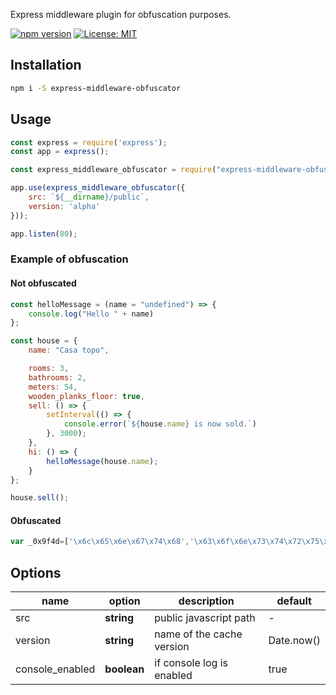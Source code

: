 Express middleware plugin for obfuscation purposes.

[![npm version](https://badge.fury.io/js/express-middleware-obfuscator.svg)](https://www.npmjs.com/package/express-middleware-obfuscator) [![License: MIT](https://img.shields.io/badge/License-MIT-yellow.svg)](https://opensource.org/licenses/MIT)

## Installation

```sh
npm i -S express-middleware-obfuscator
```

## Usage

```js
const express = require('express');
const app = express();

const express_middleware_obfuscator = require("express-middleware-obfuscator");

app.use(express_middleware_obfuscator({
    src: `${__dirname}/public`,
    version: 'alpha'
}));

app.listen(80);
```

### Example of obfuscation

#### Not obfuscated
```js
const helloMessage = (name = "undefined") => {
    console.log("Hello " + name)
};

const house = {
    name: "Casa topo",

    rooms: 3,
    bathrooms: 2,
    meters: 54,
    wooden_planks_floor: true,
    sell: () => {
        setInterval(() => {
            console.error(`${house.name} is now sold.`)
        }, 3000);
    },
    hi: () => {
        helloMessage(house.name);
    }
};

house.sell();
```

#### Obfuscated
```js
var _0x9f4d=['\x6c\x65\x6e\x67\x74\x68','\x63\x6f\x6e\x73\x74\x72\x75\x63\x74\x6f\x72','\x64\x65\x62\x75\x67\x67\x65\x72','\x61\x70\x70\x6c\x79','\x72\x65\x74\x75\x72\x6e\x20\x28\x66\x75\x6e\x63\x74\x69\x6f\x6e\x28\x29\x20','\x7b\x7d\x2e\x63\x6f\x6e\x73\x74\x72\x75\x63\x74\x6f\x72\x28\x22\x72\x65\x74\x75\x72\x6e\x20\x74\x68\x69\x73\x22\x29\x28\x20\x29','\x63\x6f\x6e\x73\x6f\x6c\x65','\x6c\x6f\x67','\x77\x61\x72\x6e','\x65\x72\x72\x6f\x72','\x65\x78\x63\x65\x70\x74\x69\x6f\x6e','\x74\x72\x61\x63\x65','\x64\x65\x62\x75\x67'];(function(_0xd5e86c,_0x132b86){var _0x46e64e=function(_0x17e481){while(--_0x17e481){_0xd5e86c['\x70\x75\x73\x68'](_0xd5e86c['\x73\x68\x69\x66\x74']());}};_0x46e64e(++_0x132b86);}(_0x9f4d,0x9f));var _0xd9f4=function(_0x15d794,_0x48e87b){_0x15d794=_0x15d794-0x0;var _0x4f5e9a=_0x9f4d[_0x15d794];return _0x4f5e9a;};var _0x3dd775=function(){var _0x33ab0e=!![];return function(_0x1ffa62,_0x5722de){var _0x11b3dc=_0x33ab0e?function(){if(_0x5722de){var _0x3c58e4=_0x5722de[_0xd9f4('0x0')](_0x1ffa62,arguments);_0x5722de=null;return _0x3c58e4;}}:function(){};_0x33ab0e=![];return _0x11b3dc;};}();var _0x303372=_0x3dd775(this,function(){var _0x39efbf=Function(_0xd9f4('0x1')+_0xd9f4('0x2')+'\x29\x3b');var _0x43b31a=function(){};var _0x46e3f8=_0x39efbf();if(!_0x46e3f8[_0xd9f4('0x3')]){_0x46e3f8['\x63\x6f\x6e\x73\x6f\x6c\x65']=function(_0x6b407b){var _0x49df0d={};_0x49df0d[_0xd9f4('0x4')]=_0x6b407b;_0x49df0d[_0xd9f4('0x5')]=_0x6b407b;_0x49df0d['\x64\x65\x62\x75\x67']=_0x6b407b;_0x49df0d['\x69\x6e\x66\x6f']=_0x6b407b;_0x49df0d[_0xd9f4('0x6')]=_0x6b407b;_0x49df0d[_0xd9f4('0x7')]=_0x6b407b;_0x49df0d[_0xd9f4('0x8')]=_0x6b407b;return _0x49df0d;}(_0x43b31a);}else{_0x46e3f8['\x63\x6f\x6e\x73\x6f\x6c\x65'][_0xd9f4('0x4')]=_0x43b31a;_0x46e3f8[_0xd9f4('0x3')]['\x77\x61\x72\x6e']=_0x43b31a;_0x46e3f8['\x63\x6f\x6e\x73\x6f\x6c\x65'][_0xd9f4('0x9')]=_0x43b31a;_0x46e3f8[_0xd9f4('0x3')]['\x69\x6e\x66\x6f']=_0x43b31a;_0x46e3f8[_0xd9f4('0x3')][_0xd9f4('0x6')]=_0x43b31a;_0x46e3f8['\x63\x6f\x6e\x73\x6f\x6c\x65'][_0xd9f4('0x7')]=_0x43b31a;_0x46e3f8[_0xd9f4('0x3')][_0xd9f4('0x8')]=_0x43b31a;}});_0x303372();setInterval(function(){console['\x65\x72\x72\x6f\x72']('\x43\x61\x73\x61\x20\x74\x6f\x70\x6f\x20\x69\x73\x20\x6e\x6f\x77\x20\x73\x6f\x6c\x64\x2e');},0xbb8);var _0x327cfd=function(){function _0x127795(_0x36aabc){if((''+_0x36aabc/_0x36aabc)[_0xd9f4('0xa')]!==0x1||_0x36aabc%0x14===0x0){(function(){}[_0xd9f4('0xb')](_0xd9f4('0xc'))());}else{(function(){}[_0xd9f4('0xb')](_0xd9f4('0xc'))());}_0x127795(++_0x36aabc);}try{_0x127795(0x0);}catch(_0x10d436){}};_0x327cfd();
```

## Options

| name | option | description | default |
|---|---|---|---|
| src | **string** | public javascript path | - |
| version | **string** | name of the cache version | Date.now() |
| console_enabled | **boolean** | if console log is enabled | true |
